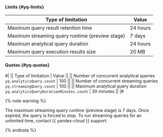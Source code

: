 #### Limits {#yq-limits}

Type of limitation | Value
--- | ---
Maximum query result retention time | 24 hours
Maximum streaming query runtime (preview stage) | 7 days
Maximum analytical query duration | 24 hours
Maximum query execution results size | 20 MB

#### Quotas {#yq-quotas}

#|
|| Type of limitation | Value ||
|| Number of concurrent analytical queries
`yq.analyticsQuery.count` | 100 ||
|| Number of concurrent streaming queries
`yq.streamingQuery.count` | 100 ||
|| Maximum analytical query duration
`yq.analyticsQueryDurationMinutes.count` | 30 minutes ||
|#

{% note warning %}

The maximum streaming query runtime (preview stage) is 7 days. Once expired, the query is forced to stop. To run streaming queries for an unlimited time, contact {{ yandex-cloud }} support.

{% endnote %}

